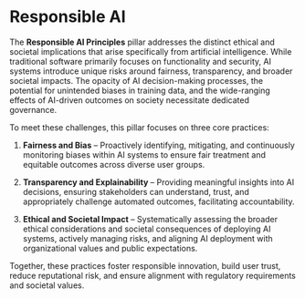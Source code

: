 # Responsible AI

The **Responsible AI Principles** pillar addresses the distinct ethical and societal implications that arise specifically from artificial intelligence. While traditional software primarily focuses on functionality and security, AI systems introduce unique risks around fairness, transparency, and broader societal impacts. The opacity of AI decision-making processes, the potential for unintended biases in training data, and the wide-ranging effects of AI-driven outcomes on society necessitate dedicated governance.

To meet these challenges, this pillar focuses on three core practices:

1. **Fairness and Bias** – Proactively identifying, mitigating, and continuously monitoring biases within AI systems to ensure fair treatment and equitable outcomes across diverse user groups.

2. **Transparency and Explainability** – Providing meaningful insights into AI decisions, ensuring stakeholders can understand, trust, and appropriately challenge automated outcomes, facilitating accountability.

3. **Ethical and Societal Impact** – Systematically assessing the broader ethical considerations and societal consequences of deploying AI systems, actively managing risks, and aligning AI deployment with organizational values and public expectations.

Together, these practices foster responsible innovation, build user trust, reduce reputational risk, and ensure alignment with regulatory requirements and societal values.
